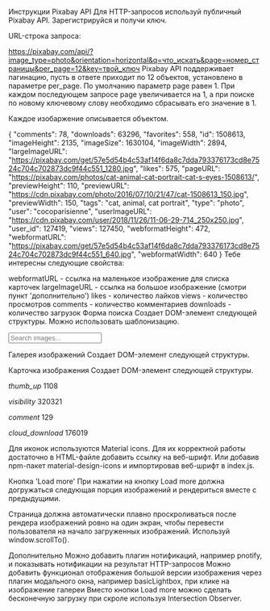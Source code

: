 Инструкции Pixabay API
Для HTTP-запросов используй публичный Pixabay API. Зарегистрируйся и получи ключ.

URL-строка запроса:

https://pixabay.com/api/?image_type=photo&orientation=horizontal&q=что_искать&page=номер_страницы&per_page=12&key=твой_ключ
Pixabay API поддерживает пагинацию, пусть в ответе приходит по 12 объектов, установлено в параметре per_page. По умолчанию параметр page равен 1. При каждом последующем запросе page увеличивается на 1, а при поиске по новому ключевому слову необходимо сбрасывать его значение в 1.

Каждое изобаржение описывается объектом.

{
  "comments": 78,
  "downloads": 63296,
  "favorites": 558,
  "id": 1508613,
  "imageHeight": 2135,
  "imageSize": 1630104,
  "imageWidth": 2894,
  "largeImageURL": "https://pixabay.com/get/57e5d54b4c53af14f6da8c7dda793376173cd8e7524c704c702873dc9f44c551_1280.jpg",
  "likes": 575,
  "pageURL": "https://pixabay.com/photos/cat-animal-cat-portrait-cat-s-eyes-1508613/",
  "previewHeight": 110,
  "previewURL": "https://cdn.pixabay.com/photo/2016/07/10/21/47/cat-1508613_150.jpg",
  "previewWidth": 150,
  "tags": "cat, animal, cat portrait",
  "type": "photo",
  "user": "cocoparisienne",
  "userImageURL": "https://cdn.pixabay.com/user/2018/11/26/11-06-29-714_250x250.jpg",
  "user_id": 127419,
  "views": 127450,
  "webformatHeight": 472,
  "webformatURL": "https://pixabay.com/get/57e5d54b4c53af14f6da8c7dda793376173cd8e7524c704c702873dc9f44c551_640.jpg",
  "webformatWidth": 640
}
Тебе интересны следующие свойства:

webformatURL - ссылка на маленькое изображение для списка карточек
largeImageURL - ссылка на большое изображение (смотри пункт 'дополнительно')
likes - количество лайков
views - количество просмотров
comments - количество комментариев
downloads - количество загрузок
Форма поиска
Создает DOM-элемент следующей структуры. Можно использовать шаблонизацию.

<form class="search-form" id="search-form">
  <input
    type="text"
    name="query"
    autocomplete="off"
    placeholder="Search images..."
  />
</form>
Галерея изображений
Создает DOM-элемент следующей структуры.

<ul class="gallery">
  <!-- Список <li> с карточками изображений -->
</ul>
Карточка изображения
Создает DOM-элемент следующей структуры.

<div class="photo-card">
  <img src="" alt="" />

  <div class="stats">
    <p class="stats-item">
      <i class="material-icons">thumb_up</i>
      1108
    </p>
    <p class="stats-item">
      <i class="material-icons">visibility</i>
      320321
    </p>
    <p class="stats-item">
      <i class="material-icons">comment</i>
      129
    </p>
    <p class="stats-item">
      <i class="material-icons">cloud_download</i>
      176019
    </p>
  </div>
</div>
Для иконок используются Material icons. Для их корректной работы достаточно в HTML-файле добавить ссылку на веб-шрифт.

<link
  href="https://fonts.googleapis.com/icon?family=Material+Icons"
  rel="stylesheet"
/>
Или добавив npm-пакет material-design-icons и импортировав веб-шрифт в index.js.

Кнопка 'Load more'
При нажатии на кнопку Load more должна догружаться следующая порция изображений и рендериться вместе с предыдущими.

Страница должна автоматически плавно проскроливаться после рендера изображений ровно на один экран, чтобы перевести пользователя на начало загруженных изображений. Используй window.scrollTo().

Дополнительно
Можно добавить плагин нотификаций, например pnotify, и показывать нотификации на результат HTTP-запросов
Можно добавить функционал отображения большой версии изображения через плагин модального окна, например basicLightbox, при клике на изображение галереи
Вместо кнопки Load more можно сделать бесконечную загрузку при скроле используя Intersection Observer.